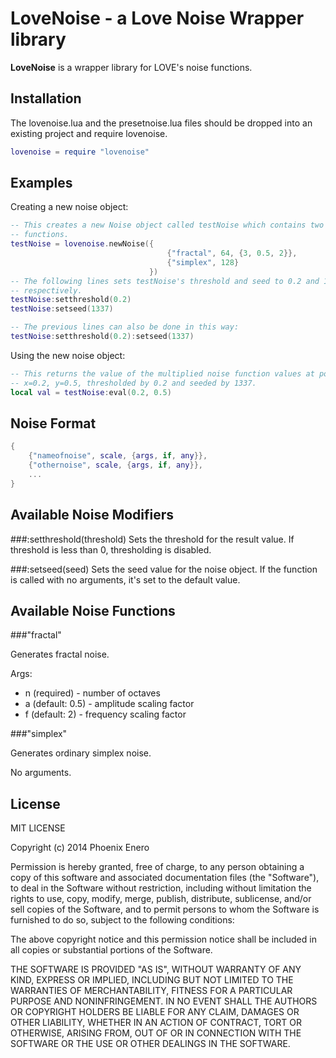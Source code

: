 # LoveNoise - a Love Noise Wrapper library

__LoveNoise__ is a wrapper library for LOVE's noise functions.

Installation
------------

The lovenoise.lua and the presetnoise.lua files should be dropped into an existing project and require lovenoise.

```lua
lovenoise = require "lovenoise"
````

Examples
--------

Creating a new noise object:
```lua
-- This creates a new Noise object called testNoise which contains two noise
-- functions.
testNoise = lovenoise.newNoise({
								   {"fractal", 64, {3, 0.5, 2}},
								   {"simplex", 128}
							   })
-- The following lines sets testNoise's threshold and seed to 0.2 and 1337
-- respectively.
testNoise:setthreshold(0.2)
testNoise:setseed(1337)

-- The previous lines can also be done in this way:
testNoise:setthreshold(0.2):setseed(1337)
````

Using the new noise object:
```lua
-- This returns the value of the multiplied noise function values at position
-- x=0.2, y=0.5, thresholded by 0.2 and seeded by 1337.
local val = testNoise:eval(0.2, 0.5)
````

Noise Format
------------
```lua
{
	{"nameofnoise", scale, {args, if, any}},
	{"othernoise", scale, {args, if, any}},
	...
}
````

Available Noise Modifiers
-------------------------

###:setthreshold(threshold)
Sets the threshold for the result value. If threshold is less than 0,
thresholding is disabled.

###:setseed(seed)
Sets the seed value for the noise object. If the function is called with no
arguments, it's set to the default value.

Available Noise Functions
-------------------------

###"fractal"

Generates fractal noise.

Args:
* n (required) - number of octaves
* a (default: 0.5) - amplitude scaling factor
* f (default: 2) - frequency scaling factor

###"simplex"

Generates ordinary simplex noise.

No arguments.

License
-------

MIT LICENSE

Copyright (c) 2014 Phoenix Enero

Permission is hereby granted, free of charge, to any person obtaining a
copy of this software and associated documentation files (the
"Software"), to deal in the Software without restriction, including
without limitation the rights to use, copy, modify, merge, publish,
distribute, sublicense, and/or sell copies of the Software, and to
permit persons to whom the Software is furnished to do so, subject to
the following conditions:

The above copyright notice and this permission notice shall be included
in all copies or substantial portions of the Software.

THE SOFTWARE IS PROVIDED "AS IS", WITHOUT WARRANTY OF ANY KIND, EXPRESS
OR IMPLIED, INCLUDING BUT NOT LIMITED TO THE WARRANTIES OF
MERCHANTABILITY, FITNESS FOR A PARTICULAR PURPOSE AND NONINFRINGEMENT.
IN NO EVENT SHALL THE AUTHORS OR COPYRIGHT HOLDERS BE LIABLE FOR ANY
CLAIM, DAMAGES OR OTHER LIABILITY, WHETHER IN AN ACTION OF CONTRACT,
TORT OR OTHERWISE, ARISING FROM, OUT OF OR IN CONNECTION WITH THE
SOFTWARE OR THE USE OR OTHER DEALINGS IN THE SOFTWARE.